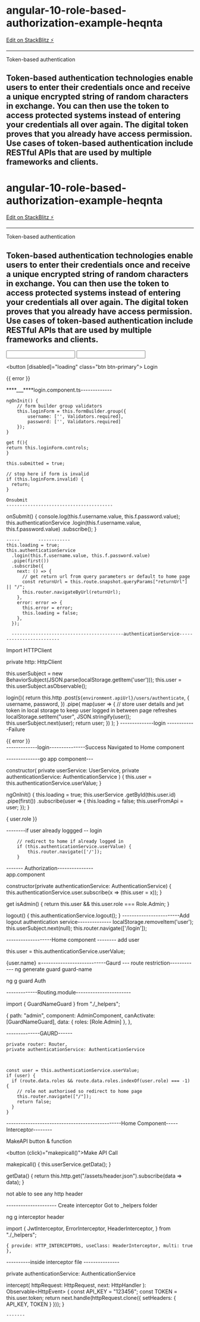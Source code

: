 # angular-10-role-based-authorization-example-heqnta

[Edit on StackBlitz ⚡️](https://stackblitz.com/edit/angular-10-role-based-authorization-example-heqnta)

------------------------------------------------------------

 Token-based authentication

Token-based authentication technologies enable users to enter their credentials once and receive a unique encrypted string of random characters in exchange. You can then use the token to access protected systems instead of entering your credentials all over again. The digital token proves that you already have access permission. Use cases of token-based authentication include RESTful APIs that are used by multiple frameworks and clients.
------------------------------------------------------

# angular-10-role-based-authorization-example-heqnta

[Edit on StackBlitz ⚡️](https://stackblitz.com/edit/angular-10-role-based-authorization-example-heqnta)

---

Token-based authentication

## Token-based authentication technologies enable users to enter their credentials once and receive a unique encrypted string of random characters in exchange. You can then use the token to access protected systems instead of entering your credentials all over again. The digital token proves that you already have access permission. Use cases of token-based authentication include RESTful APIs that are used by multiple frameworks and clients.

<input type="text" formControlName="username" class="form-control" />
<input type="password" formControlName="password" class="form-control" />

<button [disabled]="loading" class="btn btn-primary">
Login
</button>

<div *ngIf="error" class="alert alert-danger mt-3 mb-0">
          {{ error }}
        </div>

\***\*\_\_\_\*\***login.component.ts-------------

    ngOnInit() {
        // form builder group validators
        this.loginForm = this.formBuilder.group({
            username: ['', Validators.required],
            password: ['', Validators.required]
        });
    }

    get f(){
    return this.loginForm.controls;
    }

    this.submitted = true;

    // stop here if form is invalid
    if (this.loginForm.invalid) {
      return;
    }

    Onsubmit
    ----------------------------------------

onSubmit() {
console.log(this.f.username.value, this.f.password.value);
this.authenticationService
.login(this.f.username.value, this.f.password.value)
.subscribe();
}

    -----       ------------
    this.loading = true;
    this.authenticationService
      .login(this.f.username.value, this.f.password.value)
      .pipe(first())
      .subscribe({
        next: () => {
          // get return url from query parameters or default to home page
          const returnUrl = this.route.snapshot.queryParams["returnUrl"] || "/";
          this.router.navigateByUrl(returnUrl);
        },
        error: error => {
          this.error = error;
          this.loading = false;
        },
      });

      ------------------------------------------authenticationService-------------------------

Import HTTPClient

private http: HttpClient

this.userSubject = new BehaviorSubject<User>(JSON.parse(localStorage.getItem('user')));
this.user = this.userSubject.asObservable();

login(){
return this.http
.post<any>(`${environment.apiUrl}/users/authenticate`, {
username,
password,
})
.pipe(
map(user => {
// store user details and jwt token in local storage to keep user logged in between page refreshes
localStorage.setItem("user", JSON.stringify(user));
this.userSubject.next(user);
return user;
})
);
}
--------------login ------------Failure

  <div *ngIf="error" class="alert alert-danger mt-3 mb-0">{{ error }}</div>
-------------login---------------Success
Navigated to Home component

--------------go app component---

constructor(
private userService: UserService,
private authenticationService: AuthenticationService
) {
this.user = this.authenticationService.userValue;
}

ngOnInit() {
this.loading = true;
this.userService
.getById(this.user.id)
.pipe(first())
.subscribe(user => {
this.loading = false;
this.userFromApi = user;
});
}

{ user.role }}

--------if user already loggged -- login

        // redirect to home if already logged in
        if (this.authenticationService.userValue) {
            this.router.navigate(['/']);
        }

------- Authorization---------------  
app.component

constructor(private authenticationService: AuthenticationService) {
this.authenticationService.user.subscribe(x => (this.user = x));
}

get isAdmin() {
return this.user && this.user.role === Role.Admin;
}

logout() {
this.authenticationService.logout();
}
------------------------Add logout authentication service--------------
localStorage.removeItem('user');
this.userSubject.next(null);
this.router.navigate(['/login']);

-------------------Home component --------
add user

this.user = this.authenticationService.userValue;

{user.name}
=---------------------------Gaurd --- route restriction------------
ng generate guard guard-name

ng g guard Auth

-------------Routing.module-----------------------

import { GuardNameGuard } from "./\_helpers";

{
path: "admin",
component: AdminComponent,
canActivate: [GuardNameGuard],
data: { roles: [Role.Admin] },
},

--------------GAURD------

    private router: Router,
    private authenticationService: AuthenticationService



    const user = this.authenticationService.userValue;
    if (user) {
      if (route.data.roles && route.data.roles.indexOf(user.role) === -1) {
        // role not authorised so redirect to home page
        this.router.navigate(["/"]);
        return false;
      }
    }

------------------------------------------------Home Component-----Interceptor--------

MakeAPI button & function

<button (click)="makepicall()">Make API Call</button>

makepicall() {
this.userService.getData();
}

getData() {
return this.http.get("/assets/header.json").subscribe(data => data);
}

not able to see any http header

--------------------- Create interceptor
Got to \_helpers folder

ng g interceptor header

import {
JwtInterceptor,
ErrorInterceptor,
HeaderInterceptor,
} from "./\_helpers";

    { provide: HTTP_INTERCEPTORS, useClass: HeaderInterceptor, multi: true },

----------inside interceptor file ---------------

private authenticationService: AuthenticationService

intercept(
httpRequest: HttpRequest<any>,
next: HttpHandler
): Observable<HttpEvent<any>> {
const API_KEY = "123456";
const TOKEN = this.user.token;
return next.handle(httpRequest.clone({ setHeaders: { API_KEY, TOKEN } }));
}

    -------

